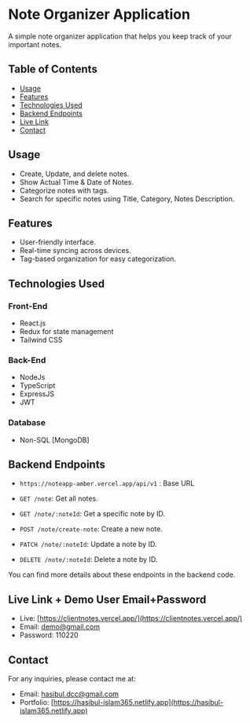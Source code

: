 # Note Organizer Application

A simple note organizer application that helps you keep track of your important notes.

## Table of Contents

- [Usage](#usage)
- [Features](#features)
- [Technologies Used](#technologies-used)
- [Backend Endpoints](#backend-endpoints)
- [Live Link](#live)
- [Contact](#contact)

## Usage

- Create, Update, and delete notes.
- Show Actual Time & Date of Notes.
- Categorize notes with tags.
- Search for specific notes using Title, Category, Notes Description.

## Features

- User-friendly interface.
- Real-time syncing across devices.
- Tag-based organization for easy categorization.

## Technologies Used

### Front-End

- React.js
- Redux for state management
- Tailwind CSS

### Back-End

- NodeJs
- TypeScript
- ExpressJS
- JWT

### Database

- Non-SQL [MongoDB]

## Backend Endpoints

- `https://noteapp-amber.vercel.app/api/v1` : Base URL

- `GET /note`: Get all notes.
- `GET /note/:noteId`: Get a specific note by ID.
- `POST /note/create-note`: Create a new note.
- `PATCH /note/:noteId`: Update a note by ID.
- `DELETE /note/:noteId`: Delete a note by ID.

You can find more details about these endpoints in the backend code.

## Live Link + Demo User Email+Password

- Live: [https://clientnotes.vercel.app/](https://clientnotes.vercel.app/)
- Email: demo@gmail.com
- Password: 110220

## Contact

For any inquiries, please contact me at:

- Email: [hasibul.dcc@gmail.com](mailto:hasibul.dcc@gmail.com)
- Portfolio: [https://hasibul-islam365.netlify.app](https://hasibul-islam365.netlify.app)
